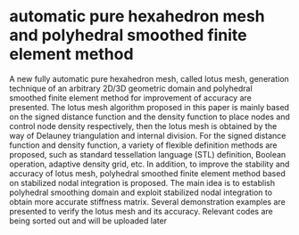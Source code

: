 #  automatic pure hexahedron mesh and polyhedral smoothed finite element method
A new fully automatic pure hexahedron mesh, called lotus mesh, generation technique of an arbitrary 2D/3D geometric domain and polyhedral smoothed finite element method for improvement of accuracy are presented. The lotus mesh algorithm proposed in this paper is mainly based on the signed distance function and the density function to place nodes and control node density respectively, then the lotus mesh is obtained by the way of Delauney triangulation and internal division. For the signed distance function and density function, a variety of flexible definition methods are proposed, such as standard tessellation language (STL) definition, Boolean operation, adaptive density grid, etc. In addition, to improve the stability and accuracy of lotus mesh, polyhedral smoothed finite element method based on stabilized nodal integration is proposed. The main idea is to establish polyhedral smoothing domain and exploit stabilized nodal integration to obtain more accurate stiffness matrix. Several demonstration examples are presented to verify the lotus mesh and its accuracy.
Relevant codes are being sorted out and will be uploaded later
